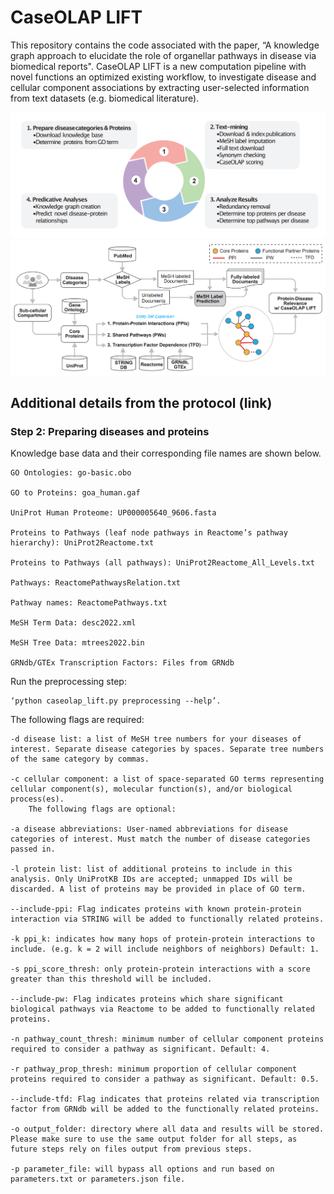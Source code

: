 # CaseOLAP LIFT

This repository contains the code associated with the paper, “A knowledge graph approach to elucidate the role of organellar pathways in disease via biomedical reports". CaseOLAP LIFT is a new computation pipeline with novel functions an optimized existing workflow, to investigate disease and cellular component associations by extracting user-selected information from text datasets (e.g. biomedical literature). 

![workflow](assets/workflow.png)
![workflow](assets/diagram.png)



## Additional details from the protocol (link)

### Step 2: Preparing diseases and proteins
Knowledge base data and their corresponding file names are shown below.
```
GO Ontologies: go-basic.obo

GO to Proteins: goa_human.gaf

UniProt Human Proteome: UP000005640_9606.fasta

Proteins to Pathways (leaf node pathways in Reactome’s pathway hierarchy): UniProt2Reactome.txt

Proteins to Pathways (all pathways): UniProt2Reactome_All_Levels.txt

Pathways: ReactomePathwaysRelation.txt

Pathway names: ReactomePathways.txt

MeSH Term Data: desc2022.xml 

MeSH Tree Data: mtrees2022.bin

GRNdb/GTEx Transcription Factors: Files from GRNdb
```

Run the preprocessing step:
```
‘python caseolap_lift.py preprocessing --help’. 
```

The following flags are required:
```
-d disease list: a list of MeSH tree numbers for your diseases of interest. Separate disease categories by spaces. Separate tree numbers of the same category by commas.

-c cellular component: a list of space-separated GO terms representing cellular component(s), molecular function(s), and/or biological process(es).
	The following flags are optional:

-a disease abbreviations: User-named abbreviations for disease categories of interest. Must match the number of disease categories passed in.

-l protein list: list of additional proteins to include in this analysis. Only UniProtKB IDs are accepted; unmapped IDs will be discarded. A list of proteins may be provided in place of GO term.

--include-ppi: Flag indicates proteins with known protein-protein interaction via STRING will be added to functionally related proteins.

-k ppi_k: indicates how many hops of protein-protein interactions to include. (e.g. k = 2 will include neighbors of neighbors) Default: 1.

-s ppi_score_thresh: only protein-protein interactions with a score greater than this threshold will be included.

--include-pw: Flag indicates proteins which share significant biological pathways via Reactome to be added to functionally related proteins.

-n pathway_count_thresh: minimum number of cellular component proteins required to consider a pathway as significant. Default: 4.

-r pathway_prop_thresh: minimum proportion of cellular component proteins required to consider a pathway as significant. Default: 0.5.

--include-tfd: Flag indicates that proteins related via transcription factor from GRNdb will be added to the functionally related proteins.

-o output_folder: directory where all data and results will be stored. Please make sure to use the same output folder for all steps, as future steps rely on files output from previous steps.

-p parameter_file: will bypass all options and run based on parameters.txt or parameters.json file.
```

